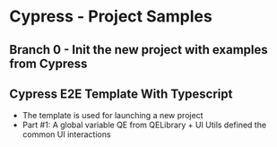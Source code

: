 # Cypress - Project Samples

## Branch 0 -  Init the new project with examples from Cypress

## Cypress E2E Template With Typescript 
 - The template is used for launching a new project 
 - Part #1: A global variable QE from QELibrary + UI Utils defined the common UI interactions